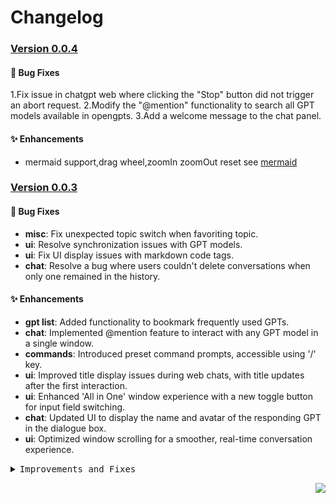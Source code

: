 <a name="readme-top"></a>

# Changelog

### [Version 0.0.4](https://github.com/hzeyuan/OpenGPTS/compare/v0.0.3...v0.0.4)

#### 🐛 Bug Fixes

1.Fix issue in chatgpt web where clicking the "Stop" button did not trigger an abort request.
2.Modify the "@mention" functionality to search all GPT models available in opengpts.
3.Add a welcome message to the chat panel.


#### ✨ Enhancements
* mermaid support,drag wheel,zoomIn zoomOut reset see [mermaid](https://mermaid-js.github.io/mermaid/#/)



### [Version 0.0.3](https://github.com/hzeyuan/OpenGPTS/compare/v0.0.2...v0.0.3)

#### 🐛 Bug Fixes

- **misc**: Fix unexpected topic switch when favoriting topic.
- **ui**: Resolve synchronization issues with GPT models.
- **ui**: Fix UI display issues with markdown code tags.
- **chat**: Resolve a bug where users couldn't delete conversations when only one remained in the history.

#### ✨ Enhancements

- **gpt list**: Added functionality to bookmark frequently used GPTs.
- **chat**: Implemented @mention feature to interact with any GPT model in a single window.
- **commands**: Introduced preset command prompts, accessible using '/' key.
- **ui**: Improved title display issues during web chats, with title updates after the first interaction.
- **ui**: Enhanced 'All in One' window experience with a new toggle button for input field switching.
- **chat**: Updated UI to display the name and avatar of the responding GPT in the dialogue box.
- **ui**: Optimized window scrolling for a smoother, real-time conversation experience.

<details>
<summary><kbd>Improvements and Fixes</kbd></summary>

#### What's fixed

- **misc**: Fix unexpected topic switch when favoriting topic, closes [#1186](https://github.com/lobehub/lobe-chat/issues/1186) ([ab4de13](https://github.com/lobehub/lobe-chat/commit/ab4de13))
- **ui**: Resolve GPT model synchronization issues.
- **ui**: Fix markdown code tag UI display problems.
- **chat**: Resolve issue with inability to delete single remaining conversation in history.

#### What's new

- **gpt list**: Bookmark functionality for frequently used GPTs.
- **chat**: @mention feature for interacting with any GPT model in one window.
- **commands**: Dozens of preset command prompts with '/' key access.
- **ui**: Title update mechanism after first web chat interaction.
- **ui**: New toggle button in 'All in One' window for input field switching.
- **chat**: Enhanced UI with GPT name and avatar in chat dialogue.
- **ui**: Improved real-time window scrolling in chat.

</details>

<div align="right">

[![](https://img.shields.io/badge/-BACK_TO_TOP-151515?style=flat-square)](#readme-top)

</div>
